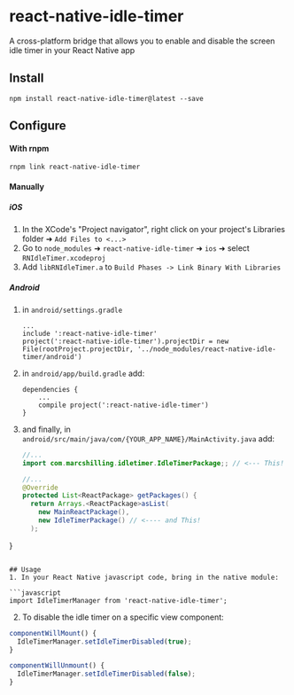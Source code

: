 # react-native-idle-timer
A cross-platform bridge that allows you to enable and disable the screen idle timer in your React Native app

## Install
`npm install react-native-idle-timer@latest --save`

## Configure
#### With rnpm
`rnpm link react-native-idle-timer`

#### Manually
##### iOS
1. In the XCode's "Project navigator", right click on your project's Libraries folder ➜ `Add Files to <...>`
2. Go to `node_modules` ➜ `react-native-idle-timer` ➜ `ios` ➜ select `RNIdleTimer.xcodeproj`
3. Add `libRNIdleTimer.a` to `Build Phases -> Link Binary With Libraries`


##### Android

1. in `android/settings.gradle`
   ```
   ...
   include ':react-native-idle-timer'
   project(':react-native-idle-timer').projectDir = new File(rootProject.projectDir, '../node_modules/react-native-idle-timer/android')
   ```

2. in `android/app/build.gradle` add:
   ```
   dependencies {
       ...
       compile project(':react-native-idle-timer')
   }
   ```

3. and finally, in `android/src/main/java/com/{YOUR_APP_NAME}/MainActivity.java` add:
   ```java
   //...
   import com.marcshilling.idletimer.IdleTimerPackage;; // <--- This!
   
   //...
   @Override
   protected List<ReactPackage> getPackages() {
     return Arrays.<ReactPackage>asList(
       new MainReactPackage(),
       new IdleTimerPackage() // <---- and This!
     );
}
   ```

## Usage
1. In your React Native javascript code, bring in the native module:

  ```javascript
import IdleTimerManager from 'react-native-idle-timer';
  ```
2. To disable the idle timer on a specific view component:
  
  ```javascript
  componentWillMount() {
    IdleTimerManager.setIdleTimerDisabled(true);
  }
  
  componentWillUnmount() {
    IdleTimerManager.setIdleTimerDisabled(false);
  }
  ```
